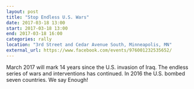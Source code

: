 ```yaml
---
layout: post
title: "Stop Endless U.S. Wars"
date: 2017-03-18 13:00
start: 2017-03-18 13:00
end: 2017-03-18 16:00
categories: rally
location: "3rd Street and Cedar Avenue South, Minneapolis, MN"
external_url: https://www.facebook.com/events/976001232535652/
---
```

March 2017 will mark 14 years since the U.S. invasion of Iraq. The endless series of wars and interventions has continued. In 2016 the U.S. bombed seven countries. We say Enough! 
